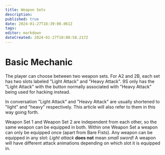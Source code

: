 ```yaml
---
title: Weapon Sets
description: 
published: true
date: 2024-01-27T18:39:00.061Z
tags: 
editor: markdown
dateCreated: 2024-01-27T10:00:58.217Z
---
```


# Basic Mechanic
The player can choose between two weapon sets. For A2 and 2B, each set has two slots labeled "Light Attack" and "Heavy Attack". 9S only has the "Light Attack" with the button normally associated with "Heavy Attack" being used for hacking instead.

In conversation "Light Attack" and "Heavy Attack" are usually shortened to "light" and "heavy" respectively. This article will also refer to them in this way going forth.

Weapon Set 1 and Weapon Set 2 are independent from each other, so the same weapon can be equipped in both.
Within one Weapon Set a weapon can only be equipped once (apart from Bare Fists).
Any weapon can be equipped in any slot: *Light attack* **does not** mean *small sword*!
A weapon will have different attack animations depending on which slot it is equipped in.
